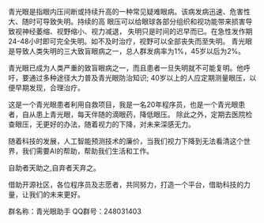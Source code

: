 
青光眼是指眼内压间断或持续升高的一种常见疑难眼病。该病发病迅速、危害性大、随时可导致失明。持续的高
眼压可以给眼球各部分组织和视功能带来损害导致视神经萎缩、视野缩小、视力减退，
失明只是时间的迟早而已。在急性发作期24-48小时即可完全失明。如不及时治疗，视野可以全部丧失而至失明。
青光眼是导致人类失明的三大致盲眼病之一，总人群发病率为1%，45岁以后为2%。

青光眼已成为人类严重的致盲眼病之一，而且患者一旦失明就不可能复明。他呼吁，要通过多种途径大力普及青光眼防治知识;
40岁以上的人应定期测量眼压，以便早期发现，合理治疗。

这是一个青光眼患者利用自救项目，我是一名20年程序员，也是一个青光眼患者，自从患上青光眼，每天伴随的滴眼药，降低眼压。
除此之外，定期去医院检查眼压，无更好的办法，随着视力的下降，对未来深感无力。

随着科技的发展，人工智能预测技术的廉价，当我们视力下降到无法看清这个世界，我们需要AI的帮助，帮助我们生活和工作。

自助者天助之,自弃者天弃之。

借助开源社区，各位程序员及志愿者，共同努力，打造一个平台，借助科技的力量，让我们的未来更好。

群名称：青光眼助手
QQ群号：248031403
